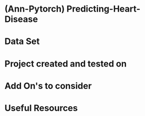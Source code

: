 # (Ann-Pytorch) Predicting-Heart-Disease

# Data Set

# Project created and tested on

# Add On's to consider

# Useful Resources
